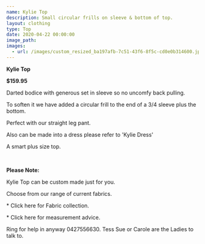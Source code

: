 ```yaml
---
name: Kylie Top
description: Small circular frills on sleeve & bottom of top.
layout: clothing
type: Top
date: 2020-04-22 00:00:00
image_path:
images:
  - url: /images/custom_resized_ba197afb-7c51-43f6-8f5c-cd0e0b314600.jpg
---
```


**Kylie Top**

**$159.95**

Darted bodice with generous set in sleeve so no uncomfy back pulling.

To soften it we have added a circular frill to the end of a 3/4 sleeve plus the bottom.

Perfect with our straight leg pant.&nbsp;

Also can be made into a dress please refer to 'Kylie Dress'

A smart plus size top.

&nbsp;

**Please Note:**

Kylie Top can be custom made just for you.

Choose from our range of current fabrics.

\* Click here for Fabric collection.

\* Click here for measurement advice.

Ring for help in anyway 0427556630. Tess Sue or Carole are the Ladies to talk to.
